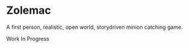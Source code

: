 # Zolemac

A first person, realistic, open world, storydriven minion catching game.

Work In Progress
